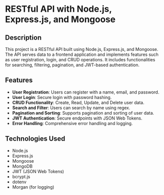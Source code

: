 # RESTful API with Node.js, Express.js, and Mongoose

## Description

This project is a RESTful API built using Node.js, Express.js, and Mongoose. The API serves data to a frontend application and implements features such as user registration, login, and CRUD operations. It includes functionalities for searching, filtering, pagination, and JWT-based authentication.

## Features

- **User Registration**: Users can register with a name, email, and password.
- **User Login**: Secure login with password hashing.
- **CRUD Functionality**: Create, Read, Update, and Delete user data.
- **Search and Filter**: Users can search by name using regex.
- **Pagination and Sorting**: Supports pagination and sorting of user data.
- **JWT Authentication**: Secure endpoints with JSON Web Tokens.
- **Error Handling**: Comprehensive error handling and logging.

## Technologies Used

- Node.js
- Express.js
- Mongoose
- MongoDB
- JWT (JSON Web Tokens)
- bcrypt.js
- dotenv
- Morgan (for logging)
